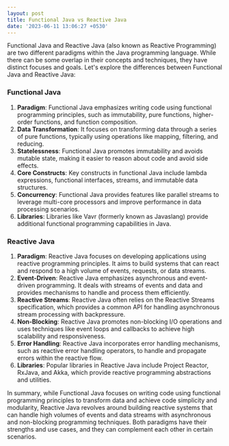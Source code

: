 ```yaml
---
layout: post
title: Functional Java vs Reactive Java
date: '2023-06-11 13:06:27 +0530'
---
```


Functional Java and Reactive Java (also known as Reactive Programming) are two different paradigms within the Java programming language. While there can be some overlap in their concepts and techniques, they have distinct focuses and goals. Let's explore the differences between Functional Java and Reactive Java:

### Functional Java

1. **Paradigm**: Functional Java emphasizes writing code using functional programming principles, such as immutability, pure functions, higher-order functions, and function composition.
2. **Data Transformation**: It focuses on transforming data through a series of pure functions, typically using operations like mapping, filtering, and reducing.
3. **Statelessness**: Functional Java promotes immutability and avoids mutable state, making it easier to reason about code and avoid side effects.
4. **Core Constructs**: Key constructs in functional Java include lambda expressions, functional interfaces, streams, and immutable data structures.
5. **Concurrency**: Functional Java provides features like parallel streams to leverage multi-core processors and improve performance in data processing scenarios.
6. **Libraries**: Libraries like Vavr (formerly known as Javaslang) provide additional functional programming capabilities in Java.

### Reactive Java

1. **Paradigm**: Reactive Java focuses on developing applications using reactive programming principles. It aims to build systems that can react and respond to a high volume of events, requests, or data streams.
2. **Event-Driven**: Reactive Java emphasizes asynchronous and event-driven programming. It deals with streams of events and data and provides mechanisms to handle and process them efficiently.
3. **Reactive Streams**: Reactive Java often relies on the Reactive Streams specification, which provides a common API for handling asynchronous stream processing with backpressure.
4. **Non-Blocking**: Reactive Java promotes non-blocking I/O operations and uses techniques like event loops and callbacks to achieve high scalability and responsiveness.
5. **Error Handling**: Reactive Java incorporates error handling mechanisms, such as reactive error handling operators, to handle and propagate errors within the reactive flow.
6. **Libraries**: Popular libraries in Reactive Java include Project Reactor, RxJava, and Akka, which provide reactive programming abstractions and utilities.

In summary, while Functional Java focuses on writing code using functional programming principles to transform data and achieve code simplicity and modularity, Reactive Java revolves around building reactive systems that can handle high volumes of events and data streams with asynchronous and non-blocking programming techniques. Both paradigms have their strengths and use cases, and they can complement each other in certain scenarios.
